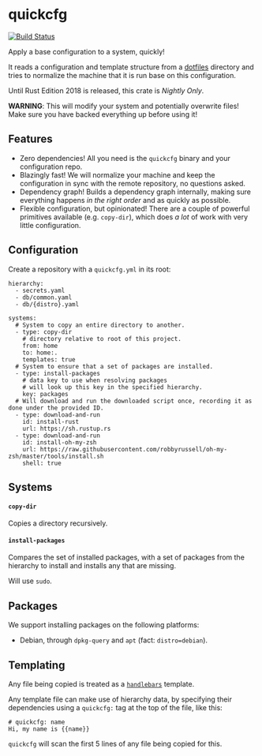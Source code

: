 # quickcfg
[![Build Status](https://travis-ci.org/udoprog/quickcfg.svg?branch=master)](https://travis-ci.org/udoprog/quickcfg)

Apply a base configuration to a system, quickly!

It reads a configuration and template structure from a [dotfiles] directory and tries to normalize
the machine that it is run base on this configuration.

Until Rust Edition 2018 is released, this crate is _Nightly Only_.

**WARNING**:
This will modify your system and potentially overwrite files!
Make sure you have backed everything up before using it!

[dotfiles]: https://github.com/udoprog/dotfiles

## Features

* Zero dependencies! All you need is the `quickcfg` binary and your configuration repo.
* Blazingly fast! We will normalize your machine and keep the configuration in sync with the remote
  repository, no questions asked.
* Dependency graph! Builds a dependency graph internally, making sure everything happens _in the
  right order_ and as quickly as possible.
* Flexible configuration, but opinionated!
  There are a couple of powerful primitives available (e.g. `copy-dir`), which does _a lot_ of work
  with very little configuration.

## Configuration

Create a repository with a `quickcfg.yml` in its root:

```
hierarchy:
  - secrets.yaml
  - db/common.yaml
  - db/{distro}.yaml

systems:
  # System to copy an entire directory to another.
  - type: copy-dir
    # directory relative to root of this project.
    from: home
    to: home:.
    templates: true
  # System to ensure that a set of packages are installed.
  - type: install-packages
    # data key to use when resolving packages
    # will look up this key in the specified hierarchy.
    key: packages
  # Will download and run the downloaded script once, recording it as done under the provided ID.
  - type: download-and-run
    id: install-rust
    url: https://sh.rustup.rs
  - type: download-and-run
    id: install-oh-my-zsh
    url: https://raw.githubusercontent.com/robbyrussell/oh-my-zsh/master/tools/install.sh
    shell: true
```

## Systems

#### `copy-dir`

Copies a directory recursively.

#### `install-packages`

Compares the set of installed packages, with a set of packages from the hierarchy to install and
installs any that are missing.

Will use `sudo`.

## Packages

We support installing packages on the following platforms:

* Debian, through `dpkg-query` and `apt` (fact: `distro=debian`).

## Templating

Any file being copied is treated as a [`handlebars`] template.

Any template file can make use of hierarchy data, by specifying their dependencies using
a `quickcfg:` tag at the top of the file, like this:

```
# quickcfg: name
Hi, my name is {{name}}
```

`quickcfg` will scan the first 5 lines of any file being copied for this.

[`handlebars`]: https://handlebarsjs.com/
